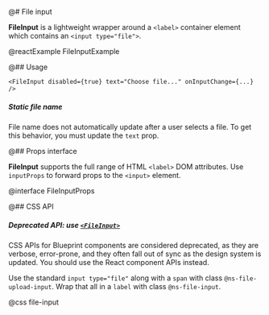 @# File input

__FileInput__ is a lightweight wrapper around a `<label>` container element which contains an `<input type="file">`.

@reactExample FileInputExample

@## Usage

```tsx
<FileInput disabled={true} text="Choose file..." onInputChange={...} />
```

<div class="@ns-callout @ns-intent-warning @ns-icon-warning-sign @ns-callout-has-body-content">
    <h5 class="@ns-heading">Static file name</h5>

File name does not automatically update after a user selects a file.
To get this behavior, you must update the `text` prop.

</div>

@## Props interface

__FileInput__ supports the full range of HTML `<label>` DOM attributes.
Use `inputProps` to forward props to the `<input>` element.

@interface FileInputProps

@## CSS API

<div class="@ns-callout @ns-intent-warning @ns-icon-warning-sign @ns-callout-has-body-content">
    <h5 class="@ns-heading">

Deprecated API: use [`<FileInput>`](#core/components/forms/file-input)

</h5>

CSS APIs for Blueprint components are considered deprecated, as they are verbose, error-prone, and they
often fall out of sync as the design system is updated. You should use the React component APIs instead.

</div>

Use the standard `input type="file"` along with a `span` with class `@ns-file-upload-input`.
Wrap that all in a `label` with class `@ns-file-input`.

@css file-input
